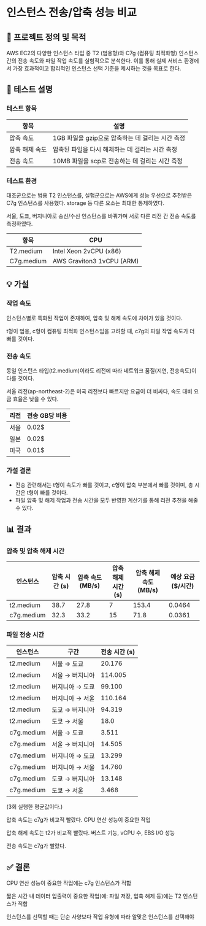 # 인스턴스 전송/압축 성능 비교
## 📌 프로젝트 정의 및 목적

AWS EC2의 다양한 인스턴스 타입 중 T2 (범용형)와 C7g (컴퓨팅 최적화형) 인스턴스 간의 전송 속도와 파일 작업 속도를 실험적으로 분석한다. 이를 통해 실제 서비스 환경에서 가장 효과적이고 합리적인 인스턴스 선택 기준을 제시하는 것을 목표로 한다.


## 🧪 테스트 설명
### 테스트 항목
|항목|설명|
|--|------|
|압축 속도|1GB 파일을 gzip으로 압축하는 데 걸리는 시간 측정|
|압축 해제 속도|압축된 파일을 다시 해제하는 데 걸리는 시간 측정|
|전송 속도|10MB 파일을 scp로 전송하는 데 걸리는 시간 측정|

### 테스트 환경

대조군으로는 범용 T2 인스턴스를, 실험군으로는 AWS에게 성능 우선으로 추천받은 C7g 인스턴스를 사용했다. storage 등 다른 요소는 최대한 통제하였다.

서울, 도쿄, 버지니아로 송신/수신 인스턴스를 바꿔가며 서로 다른 리전 간 전송 속도를 측정하였다.

|항목|CPU|
|--|------|
|T2.medium | Intel Xeon 2vCPU (x86)|
|C7g.medium | AWS Graviton3 1vCPU (ARM)|


## 💡 가설
### 작업 속도
인스턴스별로 특화된 작업이 존재하여, 압축 및 해제 속도에 차이가 있을 것이다.

t형이 범용, c형이 컴퓨팅 최적화 인스턴스임을 고려할 때, c7g의 파일 작업 속도가 더 빠를 것이다.

### 전송 속도

동일 인스턴스 타입(t2.medium)이라도 리전에 따라 네트워크 품질(지연, 전송속도)이 다를 것이다.

서울 리전(ap-northeast-2)은 미국 리전보다 빠르지만 요금이 더 비싸다, 속도 대비 요금 효율은 낮을 수 있다.

|리전|전송 GB당 비용|
|-|-|
|서울|0.02$|
|일본|0.02$|
|미국|0.01$|

### 가설 결론

- 전송 관련해서는 t형이 속도가 빠를 것이고, c형이 압축 부분에서 빠를 것이며, 총 시간은 t형이 빠를 것이다.
- 파일 압축 및 해제 작업과 전송 시간을 모두 반영한 계산기를 통해 리전 추천을 해줄 수 있다.

## 📊 결과

### 압축 및 압축 해제 시간

|인스턴스|압축 시간 (s)|압축 속도(MB/s)|압축 해제 시간 (s)|압축 해제 속도(MB/s)|예상 요금($/시간)|
|-|-|-|-|-|-|
|t2.medium|38.7|27.8|7|153.4|0.0464|
|c7g.medium|32.3|33.2|15|71.8|0.0361|

### 파일 전송 시간

| 인스턴스       | 구간        | 전송 시간 (s) |
| ---------- | --------- | --------- |
| t2.medium  | 서울 → 도쿄   | 20.176    |
| t2.medium  | 서울 → 버지니아 | 114.005   |
| t2.medium  | 버지니아 → 도쿄 | 99.100    |
| t2.medium  | 버지니아 → 서울 | 110.164   |
| t2.medium  | 도쿄 → 버지니아 | 94.319    |
| t2.medium  | 도쿄 → 서울   | 18.0      |
| c7g.medium | 서울 → 도쿄   | 3.511     |
| c7g.medium | 서울 → 버지니아 | 14.505    |
| c7g.medium | 버지니아 → 도쿄 | 13.299    |
| c7g.medium | 버지니아 → 서울 | 14.760    |
| c7g.medium | 도쿄 → 버지니아 | 13.148    |
| c7g.medium | 도쿄 → 서울   | 3.468     |



(3회 실행한 평균값이다.)

압축 속도는 c7g가 비교적 빨랐다. CPU 연산 성능이 중요한 작업

압축 해제 속도는 t2가 비교적 빨랐다. 버스트 기능, vCPU 수, EBS I/O 성능

전송 속도는 c7g가 빨랐다. 

## ✅ 결론
CPU 연산 성능이 중요한 작업에는 c7g 인스턴스가 적합

짧은 시간 내 데이터 입출력이 중요한 작업(예: 파일 저장, 압축 해제 등)에는 T2 인스턴스가 적합

인스턴스를 선택할 때는 단순 사양보다 작업 유형에 따라 알맞은 인스턴스를 선택해야

